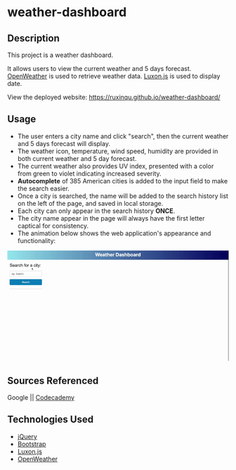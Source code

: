 # weather-dashboard

## Description

This project is a weather dashboard. 

It allows users to view the current weather and 5 days forecast. [OpenWeather](https://openweathermap.org) is used to retrieve weather data. [Luxon.js](https://moment.github.io/luxon/#/) is used to display date.

View the deployed website: https://ruxinqu.github.io/weather-dashboard/


## Usage

* The user enters a city name and click "search", then the current weather and 5 days forecast will display.
* The weather icon, temperature, wind speed, humidity are provided in both current weather and 5 day forecast. 
* The current weather also provides UV index, presented with a color from green to violet indicating increased severity.
* **Autocomplete** of 385 American cities is added to the input field to make the search easier.
* Once a city is searched, the name will be added to the search history list on the left of the page, and saved in local storage.
* Each city can only appear in the search history **ONCE**.
* The city name appear in the page will always have the first letter captical for consistency.
* The animation below shows the web application's appearance and functionality:

![demo video of the weather dashboard](./assets/weather-dashboard.gif)



## Sources Referenced
Google || [Codecademy](http://codecademy.com) 

## Technologies Used
* [jQuery](https://jquery.com)
* [Bootstrap](https://getbootstrap.com) 
* [Luxon.js](https://moment.github.io/luxon/#/)
* [OpenWeather](https://openweathermap.org)






